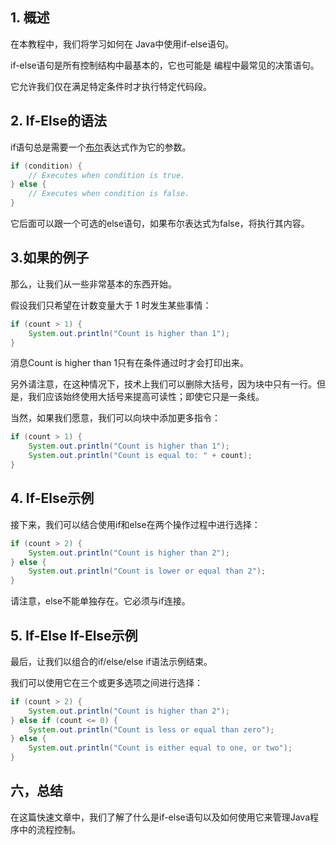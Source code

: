 ## 1. 概述

在本教程中，我们将学习如何在 Java中使用if-else语句。

if-else语句是所有控制结构中最基本的，它也可能是 编程中最常见的决策语句。

它允许我们仅在满足特定条件时才执行特定代码段。

## 2. If-Else的语法

if语句总是需要一个[布尔](https://www.baeldung.com/java-primitives)表达式作为它的参数。

```java
if (condition) {
    // Executes when condition is true.
} else {
    // Executes when condition is false.
}
```

它后面可以跟一个可选的else语句，如果布尔表达式为false，将执行其内容。

## 3.如果的例子 

那么，让我们从一些非常基本的东西开始。

假设我们只希望在计数变量大于 1 时发生某些事情：

```java
if (count > 1) {
    System.out.println("Count is higher than 1");
}
```

消息Count is higher than 1只有在条件通过时才会打印出来。

另外请注意，在这种情况下，技术上我们可以删除大括号，因为块中只有一行。但是，我们应该始终使用大括号来提高可读性；即使它只是一条线。

当然，如果我们愿意，我们可以向块中添加更多指令：

```java
if (count > 1) {
    System.out.println("Count is higher than 1");
    System.out.println("Count is equal to: " + count);
}
```

## 4. If-Else示例 

接下来，我们可以结合使用if和else在两个操作过程中进行选择：

```java
if (count > 2) {
    System.out.println("Count is higher than 2");
} else {
    System.out.println("Count is lower or equal than 2");
}
```

请注意，else不能单独存在。它必须与if连接。

## 5. If-Else If-Else示例

最后，让我们以组合的if/else/else if语法示例结束。

我们可以使用它在三个或更多选项之间进行选择：

```java
if (count > 2) {
    System.out.println("Count is higher than 2");
} else if (count <= 0) {
    System.out.println("Count is less or equal than zero");
} else {
    System.out.println("Count is either equal to one, or two");
}
```

## 六，总结

在这篇快速文章中，我们了解了什么是if-else语句以及如何使用它来管理Java程序中的流程控制。